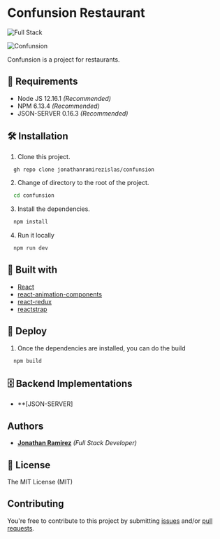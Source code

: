 
# Confunsion Restaurant

![Full Stack](https://github.com/jonathanramirezislas/jonathanramirezislas/blob/main/coding.gif)

![Confunsion](https://res.cloudinary.com/djuqxjkh3/image/upload/v1611805013/Confunsion/RestaurantApp_d86cit.gif)

Confunsion is a project for restaurants.

## 📢 Requirements
- Node JS 12.16.1 _(Recommended)_
- NPM 6.13.4 _(Recommended)_
- JSON-SERVER 0.16.3  _(Recommended)_

## 🛠 Installation
1. Clone this project.
```bash
  gh repo clone jonathanramirezislas/confunsion
```
2. Change of directory to the root of the project.
```bash
  cd confunsion
```
3. Install the dependencies.
```bash
  npm install
```
4. Run it locally
```bash
  npm run dev
```

## 🔧 Built with
- [React](https://es.reactjs.org) 
- [react-animation-components](https://www.npmjs.com/package/react-animation-components)
- [react-redux](https://react-redux.js.org)
- [reactstrap](https://reactstrap.github.io)


## 🚀 Deploy
1. Once the dependencies are installed, you can do the build
```bash
  npm build
```

## 🗄️ Backend Implementations

- **[JSON-SERVER]


## Authors

- **[Jonathan Ramirez](https://github.com/jonathanramirezislas)** _(Full Stack Developer)_


## 📜 License
The MIT License (MIT)

## Contributing

You're free to contribute to this project by submitting [issues](https://github.com/jonathanramirezislas/confunsion/issues) and/or [pull requests](hhttps://github.com/jonathanramirezislas/confunsion/pulls).








